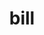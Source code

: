 ---
category: 4-letters
denotation: null
name: bill
reference_link: https://www.etymonline.com/word/bill
root_language: null
root_name: null
title: bill
type: free
word_sums:
- respelling: bill
  sum: 'Bill + '
---